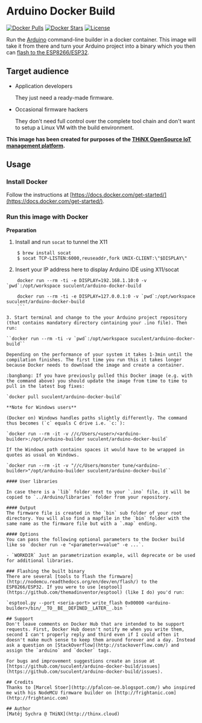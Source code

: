 # Arduino Docker Build

[![Docker Pulls](https://img.shields.io/docker/pulls/suculent/arduino-docker-build.svg)](https://hub.docker.com/r/suculent/arduino-docker-build/) [![Docker Stars](https://img.shields.io/docker/stars/suculent/arduino-docker-build.svg)](https://hub.docker.com/r/suculent/arduino-docker-build/) [![License](https://img.shields.io/badge/license-MIT-blue.svg?style=flat)](https://github.com/suculent/arduino-docker-build/blob/master/LICENSE)

Run the [Arduino](http://arduino.cc) command-line builder in a docker container. This image will take it from there and turn your Arduino project into a binary which you then can [flash to the ESP8266/ESP32](http://nodemcu.readthedocs.org/en/dev/en/flash/).


## Target audience

- Application developers

  They just need a ready-made firmware.

- Occasional firmware hackers

  They don't need full control over the complete tool chain and don't want to setup a Linux VM with the build environment.

**This image has been created for purposes of the [THiNX OpenSource IoT management platform](https://thinx.cloud).**

## Usage

### Install Docker
Follow the instructions at [https://docs.docker.com/get-started/](https://docs.docker.com/get-started/).

### Run this image with Docker

**Preparation**

1. Install and run `socat` to tunnel the X11

```
	$ brew install socat
  	$ socat TCP-LISTEN:6000,reuseaddr,fork UNIX-CLIENT:\"$DISPLAY\"
```

2. Insert your IP address here to display Arduino IDE using X11/socat

```
	docker run --rm -ti -e DISPLAY=192.168.1.10:0 -v `pwd`:/opt/workspace suculent/arduino-docker-build
	
	docker run --rm -ti -e DISPLAY=127.0.0.1:0 -v `pwd`:/opt/workspace suculent/arduino-docker-build
	```

3. Start terminal and change to the your Arduino project repository (that contains mandatory directory containing your .ino file). Then run:

``docker run --rm -ti -v `pwd`:/opt/workspace suculent/arduino-docker-build``

Depending on the performance of your system it takes 1-3min until the compilation finishes. The first time you run this it takes longer because Docker needs to download the image and create a container.

:bangbang: If you have previously pulled this Docker image (e.g. with the command above) you should update the image from time to time to pull in the latest bug fixes:

`docker pull suculent/arduino-docker-build`

**Note for Windows users**

(Docker on) Windows handles paths slightly differently. The command thus becomes (`c` equals C drive i.e. `c:`):

`docker run --rm -it -v //c/Users/<user>/<arduino-builder>:/opt/arduino-builder suculent/arduino-docker-build`

If the Windows path contains spaces it would have to be wrapped in quotes as usual on Windows.

`docker run --rm -it -v "//c/Users/monster tune/<arduino-builder>"/opt/arduino-builder suculent/arduino-docker-build``

#### User libraries

In case there is a `lib` folder next to your `.ino` file, it will be copied to `../Arduino/libraries` folder from your repository.

#### Output
The firmware file is created in the `bin` sub folder of your root directory. You will also find a mapfile in the `bin` folder with the same name as the firmware file but with a `.map` ending.

#### Options
You can pass the following optional parameters to the Docker build like so `docker run -e "<parameter>=value" -e ...`.

- `WORKDIR` Just an parametrization example, will deprecate or be used for additional libraries.

### Flashing the built binary
There are several [tools to flash the firmware](http://nodemcu.readthedocs.org/en/dev/en/flash/) to the ESP8266/ESP32. If you were to use [esptool](https://github.com/themadinventor/esptool) (like I do) you'd run:

`esptool.py --port <seria-port> write_flash 0x00000 <arduino-builder>/bin/__TO__BE__DEFINED__LATER__.bin `

## Support
Don't leave comments on Docker Hub that are intended to be support requests. First, Docker Hub doesn't notify me when you write them, second I can't properly reply and third even if I could often it doesn't make much sense to keep them around forever and a day. Instead ask a question on [StackOverflow](http://stackoverflow.com/) and assign the `arduino` and `docker` tags.

For bugs and improvement suggestions create an issue at [https://github.com/suculent/arduino-docker-build/issues](https://github.com/suculent/arduino-docker-build/issues).

## Credits
Thanks to [Marcel Stoer](http://pfalcon-oe.blogspot.com/) who inspired me with his NodeMCU firmware builder on [http://frightanic.com](http://frightanic.com)

## Author
[Matěj Sychra @ THiNX](http://thinx.cloud)
